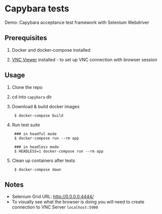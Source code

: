 # Capybara tests

Demo: Capybara acceptance test framework with Selenium Webdriver

## Prerequisites

1. Docker and docker-compose installed

1. [VNC Viewer](https://www.realvnc.com/en/connect/download/viewer/) installed - to set up VNC connection with browser session

## Usage

1. Clone the repo

1. cd into `capybara` dir

1. Download & build docker images

        $ docker-compose build

1. Run test suite

        ### in headful mode
        $ docker-compose run --rm app

        ### in headless mode
        $ HEADLESS=1 docker-compose run --rm app

1. Clean up containers after tests

        $ docker-compose down

## Notes

- Selenium Grid URL: http://0.0.0.0:4444/
- To visually see what the browser is doing you will need to create connection to VNC Server `localhost:5900`
